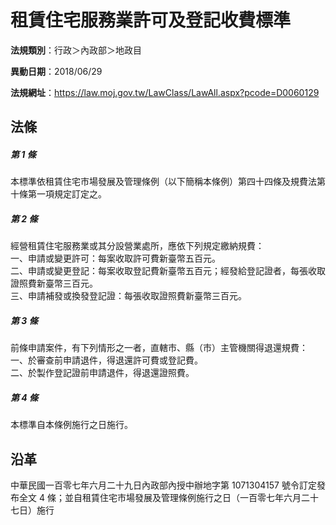# 租賃住宅服務業許可及登記收費標準


**法規類別**：行政＞內政部＞地政目

**異動日期**：2018/06/29  

**法規網址**：https://law.moj.gov.tw/LawClass/LawAll.aspx?pcode=D0060129



## 法條
##### 第 1 條
本標準依租賃住宅市場發展及管理條例（以下簡稱本條例）第四十四條及規費法第十條第一項規定訂定之。

##### 第 2 條
經營租賃住宅服務業或其分設營業處所，應依下列規定繳納規費：  
一、申請或變更許可：每案收取許可費新臺幣五百元。  
二、申請或變更登記：每案收取登記費新臺幣五百元；經發給登記證者，每張收取證照費新臺幣三百元。  
三、申請補發或換發登記證：每張收取證照費新臺幣三百元。

##### 第 3 條
前條申請案件，有下列情形之一者，直轄市、縣（市）主管機關得退還規費：  
一、於審查前申請退件，得退還許可費或登記費。  
二、於製作登記證前申請退件，得退還證照費。

##### 第 4 條
本標準自本條例施行之日施行。

## 沿革
中華民國一百零七年六月二十九日內政部內授中辦地字第 1071304157 號令訂定發布全文 4  條；並自租賃住宅市場發展及管理條例施行之日（一百零七年六月二十七日）施行
